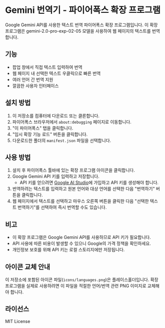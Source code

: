 # Gemini 번역기 - 파이어폭스 확장 프로그램

Google Gemini API를 사용한 텍스트 번역 파이어폭스 확장 프로그램입니다. 이 확장 프로그램은 gemini-2.0-pro-exp-02-05 모델을 사용하여 웹 페이지의 텍스트를 번역합니다.

## 기능

- 팝업 창에서 직접 텍스트 입력하여 번역
- 웹 페이지 내 선택한 텍스트 우클릭으로 빠른 번역
- 여러 언어 간 번역 지원
- 깔끔한 사용자 인터페이스

## 설치 방법

1. 이 저장소를 컴퓨터에 다운로드 또는 클론합니다.
2. 파이어폭스 브라우저에서 `about:debugging` 페이지로 이동합니다.
3. "이 파이어폭스" 탭을 클릭합니다.
4. "임시 확장 기능 로드" 버튼을 클릭합니다.
5. 다운로드한 폴더의 `manifest.json` 파일을 선택합니다.

## 사용 방법

1. 설치 후 파이어폭스 툴바에 있는 확장 프로그램 아이콘을 클릭합니다.
2. Google Gemini API 키를 입력하고 저장합니다.
   - API 키를 얻으려면 [Google AI Studio](https://ai.google.dev/)에 가입하고 API 키를 생성해야 합니다.
3. 번역하려는 텍스트를 입력하고 원본 언어와 대상 언어를 선택한 다음 "번역하기" 버튼을 클릭합니다.
4. 웹 페이지에서 텍스트를 선택하고 마우스 오른쪽 버튼을 클릭한 다음 "선택한 텍스트 번역하기"를 선택하여 즉시 번역할 수도 있습니다.

## 비고

- 이 확장 프로그램은 Google Gemini API를 사용하므로 API 키가 필요합니다.
- API 사용에 따른 비용이 발생할 수 있으니 Google의 가격 정책을 확인하세요.
- 개인정보 보호를 위해 API 키는 로컬 스토리지에만 저장됩니다.

## 아이콘 교체 안내

이 저장소에 포함된 아이콘 파일(`icons/languages.png`)은 플레이스홀더입니다. 확장 프로그램을 실제로 사용하려면 이 파일을 적절한 언어/번역 관련 PNG 이미지로 교체해야 합니다.

## 라이선스

MIT License 